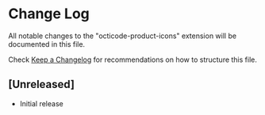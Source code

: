 # Change Log

All notable changes to the "octicode-product-icons" extension will be documented in this file.

Check [Keep a Changelog](http://keepachangelog.com/) for recommendations on how to structure this file.

## [Unreleased]

- Initial release